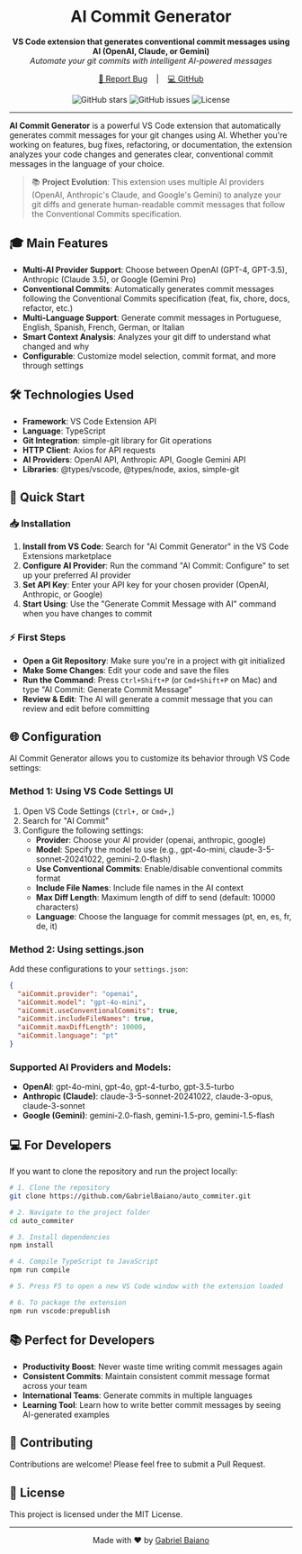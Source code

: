 <p align="center">
  <h1 align="center">AI Commit Generator</h1>
</p>

<p align="center">
  <strong>VS Code extension that generates conventional commit messages using AI (OpenAI, Claude, or Gemini)</strong><br>
  <em>Automate your git commits with intelligent AI-powered messages</em>
</p>

<p align="center">
  <a href="https://github.com/GabrielBaiano/auto_commiter/issues" target="_blank">🐛 Report Bug</a>
  &nbsp;&nbsp;&nbsp;|&nbsp;&nbsp;&nbsp;
  <a href="https://github.com/GabrielBaiano/auto_commiter" target="_blank">💻 GitHub</a>
</p>

<p align="center">
  <img src="https://img.shields.io/github/stars/GabrielBaiano/auto_commiter?style=social" alt="GitHub stars">
  <img src="https://img.shields.io/github/issues/GabrielBaiano/auto_commiter" alt="GitHub issues">
  <img src="https://img.shields.io/github/license/GabrielBaiano/auto_commiter" alt="License">
</p>

---

**AI Commit Generator** is a powerful VS Code extension that automatically generates commit messages for your git changes using AI. Whether you're working on features, bug fixes, refactoring, or documentation, the extension analyzes your code changes and generates clear, conventional commit messages in the language of your choice.

> 📚 **Project Evolution**: This extension uses multiple AI providers (OpenAI, Anthropic's Claude, and Google's Gemini) to analyze your git diffs and generate human-readable commit messages that follow the Conventional Commits specification.

## 🎓 Main Features

* **Multi-AI Provider Support**: Choose between OpenAI (GPT-4, GPT-3.5), Anthropic (Claude 3.5), or Google (Gemini Pro)
* **Conventional Commits**: Automatically generates commit messages following the Conventional Commits specification (feat, fix, chore, docs, refactor, etc.)
* **Multi-Language Support**: Generate commit messages in Portuguese, English, Spanish, French, German, or Italian
* **Smart Context Analysis**: Analyzes your git diff to understand what changed and why
* **Configurable**: Customize model selection, commit format, and more through settings

## 🛠️ Technologies Used

* **Framework**: VS Code Extension API
* **Language**: TypeScript
* **Git Integration**: simple-git library for Git operations
* **HTTP Client**: Axios for API requests
* **AI Providers**: OpenAI API, Anthropic API, Google Gemini API
* **Libraries**: @types/vscode, @types/node, axios, simple-git

## 🚀 Quick Start

### 📥 Installation

1. **Install from VS Code**: Search for "AI Commit Generator" in the VS Code Extensions marketplace
2. **Configure AI Provider**: Run the command "AI Commit: Configure" to set up your preferred AI provider
3. **Set API Key**: Enter your API key for your chosen provider (OpenAI, Anthropic, or Google)
4. **Start Using**: Use the "Generate Commit Message with AI" command when you have changes to commit

### ⚡ First Steps

- **Open a Git Repository**: Make sure you're in a project with git initialized
- **Make Some Changes**: Edit your code and save the files
- **Run the Command**: Press `Ctrl+Shift+P` (or `Cmd+Shift+P` on Mac) and type "AI Commit: Generate Commit Message"
- **Review & Edit**: The AI will generate a commit message that you can review and edit before committing

## 🌐 Configuration

AI Commit Generator allows you to customize its behavior through VS Code settings:

### Method 1: Using VS Code Settings UI

1. Open VS Code Settings (`Ctrl+,` or `Cmd+,`)
2. Search for "AI Commit"
3. Configure the following settings:
   - **Provider**: Choose your AI provider (openai, anthropic, google)
   - **Model**: Specify the model to use (e.g., gpt-4o-mini, claude-3-5-sonnet-20241022, gemini-2.0-flash)
   - **Use Conventional Commits**: Enable/disable conventional commits format
   - **Include File Names**: Include file names in the AI context
   - **Max Diff Length**: Maximum length of diff to send (default: 10000 characters)
   - **Language**: Choose the language for commit messages (pt, en, es, fr, de, it)

### Method 2: Using settings.json

Add these configurations to your `settings.json`:

```json
{
  "aiCommit.provider": "openai",
  "aiCommit.model": "gpt-4o-mini",
  "aiCommit.useConventionalCommits": true,
  "aiCommit.includeFileNames": true,
  "aiCommit.maxDiffLength": 10000,
  "aiCommit.language": "pt"
}
```

### Supported AI Providers and Models:

- **OpenAI**: gpt-4o-mini, gpt-4o, gpt-4-turbo, gpt-3.5-turbo
- **Anthropic (Claude)**: claude-3-5-sonnet-20241022, claude-3-opus, claude-3-sonnet
- **Google (Gemini)**: gemini-2.0-flash, gemini-1.5-pro, gemini-1.5-flash

## 💻 For Developers

If you want to clone the repository and run the project locally:

```bash
# 1. Clone the repository
git clone https://github.com/GabrielBaiano/auto_commiter.git

# 2. Navigate to the project folder
cd auto_commiter

# 3. Install dependencies
npm install

# 4. Compile TypeScript to JavaScript
npm run compile

# 5. Press F5 to open a new VS Code window with the extension loaded

# 6. To package the extension
npm run vscode:prepublish
```

## 📚 Perfect for Developers

- **Productivity Boost**: Never waste time writing commit messages again
- **Consistent Commits**: Maintain consistent commit message format across your team
- **International Teams**: Generate commits in multiple languages
- **Learning Tool**: Learn how to write better commit messages by seeing AI-generated examples

## 🤝 Contributing

Contributions are welcome! Please feel free to submit a Pull Request.

## 📄 License

This project is licensed under the MIT License.

---

<p align="center">
  Made with ❤️ by <a href="https://github.com/GabrielBaiano" target="_blank">Gabriel Baiano</a>
</p>

